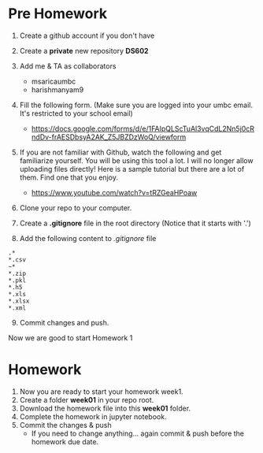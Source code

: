 # Pre Homework
1. Create a github account if you don't have
2. Create a __private__ new repository __DS602__
3. Add me & TA as collaborators
   * msaricaumbc
   * harishmanyam9
4. Fill the following form. (Make sure you are logged into your umbc email. It's restricted to your school email)
   * https://docs.google.com/forms/d/e/1FAIpQLScTuAl3vqCdL2Nn5j0cRndDv-frAESDbsyA2AK_Z5JBZDzWoQ/viewform
5. If you are not familiar with Github, watch the following and get familiarize yourself. You will be using this tool a lot. I will no longer allow uploading files directly! Here is a sample tutorial but there are a lot of them. Find one that you enjoy.
   *   https://www.youtube.com/watch?v=tRZGeaHPoaw

6. Clone your repo to your computer.
7. Create a __.gitignore__ file in the root directory (Notice that it starts with '.')
8. Add the following content to _.gitignore_ file
```
.*
*.csv
~*
*.zip
*.pkl
*.h5
*.xls
*.xlsx
*.xml
```

9. Commit changes and push.

Now we are good to start Homework 1
# Homework

1. Now you are ready to start your homework week1.
1. Create a folder __week01__ in your repo root. 
2. Download the homework file into this __week01__ folder. 
3. Complete the homework in jupyter notebook.
4. Commit the changes & push 
   * If you need to change anything... again commit & push before the homework due date.